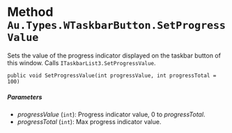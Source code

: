 # Method `Au.Types.WTaskbarButton.SetProgressValue`

Sets the value of the progress indicator displayed on the taskbar button of this window. Calls `ITaskbarList3.SetProgressValue`.

```
public void SetProgressValue(int progressValue, int progressTotal = 100)
```

##### Parameters

- *progressValue*  (`int`):
    Progress indicator value, 0 to *progressTotal*.
- *progressTotal*  (`int`):
    Max progress indicator value.